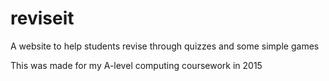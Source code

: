 # reviseit
A website to help students revise through quizzes and some simple games

This was made for my A-level computing coursework in 2015
